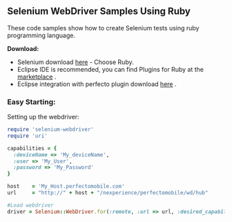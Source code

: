 ## Selenium WebDriver Samples Using Ruby

These code samples show how to create Selenium tests using ruby programming language.

**Download:**
- Selenium download [here](http://www.seleniumhq.org/download/) - Choose Ruby. 
- Eclipse IDE is recommended, you can find Plugins for Ruby at the [marketplace](https://marketplace.eclipse.org/) .
- Eclipse integration with perfecto plugin download [here](https://www.perfectomobile.com/download-integrations) .

### Easy Starting: 

Setting up the webdriver: 
```Ruby
require 'selenium-webdriver'
require 'uri'

capabilities = {
  :deviceName => 'My_deviceName',
  :user => 'My_User',
  :password => 'My_Password'
}

host 	= 'My_Host.perfectomobile.com'
url 	= "http://" + host + "/nexperience/perfectomobile/wd/hub"

#Load webdriver
driver = Selenium::WebDriver.for(:remote, :url => url, :desired_capabilities => capabilities)
```
